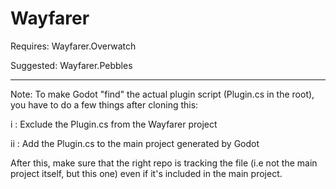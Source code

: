 # Wayfarer

Requires: Wayfarer.Overwatch

Suggested: Wayfarer.Pebbles

---

Note: To make Godot "find" the actual plugin script (Plugin.cs in the root), you have to do a few things after cloning this:

i : Exclude the Plugin.cs from the Wayfarer project

ii : Add the Plugin.cs to the main project generated by Godot

After this, make sure that the right repo is tracking the file (i.e not the main project itself, but this one) even if it's included in the main project.